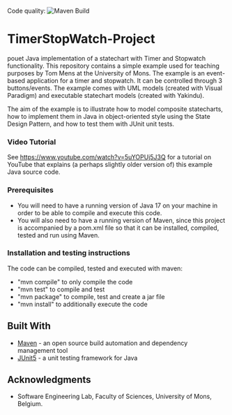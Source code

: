 Code quality: ![Maven Build](https://github.com/tommens/calculator-cucumber/actions/workflows/maven.yml/badge.svg)

# TimerStopWatch-Project
pouet
Java implementation of a statechart with Timer and Stopwatch functionality.
This repository contains a simple example used for teaching purposes by Tom Mens at the University of Mons.
The example is an event-based application for a timer and stopwatch. It can be controlled through 3 buttons/events.
The example comes with UML models (created with Visual Paradigm) and executable statechart models (created with Yakindu).

The aim of the example is to illustrate how to model composite statecharts, 
how to implement them in Java in object-oriented style using the State Design Pattern,
and how to test them with JUnit unit tests.


### Video Tutorial
See https://www.youtube.com/watch?v=5uYOPUj5J3Q
for a tutorial on YouTube that explains (a perhaps slightly older version of) this example Java source code.

### Prerequisites

*  You will need to have a running version of Java 17 on your machine in order to be able to compile and execute this code.
*  You will also need to have a running version of Maven, since this project is accompanied by a pom.xml file so that it can be installed, compiled, tested and run using Maven.

### Installation and testing instructions

The code can be compiled, tested and executed with maven:

- "mvn compile" to only compile the code
- "mvn test" to compile and test
- "mvn package" to compile, test and create a jar file
- "mvn install" to additionally execute the code

## Built With

*  [Maven](https://maven.apache.org/) - an open source build automation and dependency management tool
*  [JUnit5](https://junit.org/junit5/) - a unit testing framework for Java

## Acknowledgments

* Software Engineering Lab, Faculty of Sciences, University of Mons, Belgium.
